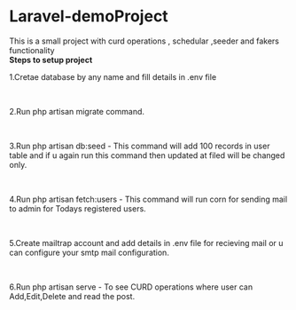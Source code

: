 # Laravel-demoProject
This is a small project with curd operations , schedular ,seeder and fakers functionality<br>
<b>Steps to setup project</b> 
<p>1.Cretae database by any name and fill details in .env file</p><br>
<p>2.Run php artisan migrate command.</p><br>
<p>3.Run php artisan db:seed - This command will add 100 records in user table and if u again run this command then updated at filed will be changed only.</p><br>
<p>4.Run php artisan fetch:users - This command will run corn for sending mail to admin for Todays registered users.</p><br>
<p>5.Create mailtrap account and add details in .env file for recieving mail or u can configure your smtp mail configuration.</p><br>
<p>6.Run php artisan serve - To see CURD operations where user can Add,Edit,Delete and read the post.</p><br>
